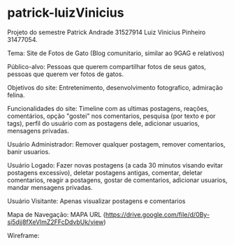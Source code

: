 # patrick-luizVinicius
Projeto do semestre
Patrick Andrade 31527914
Luiz Vinicius Pinheiro 31477054.

Tema: Site de Fotos de Gato (Blog comunitario, similar ao 9GAG e relativos)

Público-alvo: Pessoas que querem compartilhar fotos de seus gatos, pessoas que querem ver fotos de gatos.

Objetivos do site: Entretenimento, desenvolvimento fotografico, admiração felina.

Funcionalidades do site: Timeline com as ultimas postagens, reações, comentários, opção "gostei" nos comentarios, pesquisa (por texto e por tags), perfil do usuário com as postagens dele, adicionar usuarios, mensagens privadas.

Usuário Administrador: Remover qualquer postagem, remover comentarios, banir usuarios.

Usuário Logado: Fazer novas postagens (a cada 30 minutos visando evitar postagens excessivo), deletar postagens antigas, comentar, deletar comentarios, reagir a postagens, gostar de comentarios, adicionar usuarios, mandar mensagens privadas.

Usuário Visitante: Apenas visualizar postagens e comentarios

Mapa de Navegação: MAPA URL (https://drive.google.com/file/d/0By-si5djj8fXeVlmZ2FFcDdvbUk/view)

Wireframe:
